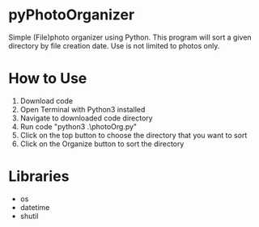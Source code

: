 # pyPhotoOrganizer
Simple (File)photo organizer using Python.
This program will sort a given directory by file creation date. 
Use is not limited to photos only. 

# How to Use
1. Download code
2. Open Terminal with Python3 installed
3. Navigate to downloaded code directory
4. Run code "python3 .\photoOrg.py"
5. Click on the top button to choose the directory that you want to sort
6. Click on the Organize button to sort the directory

# Libraries
- os
- datetime
- shutil
